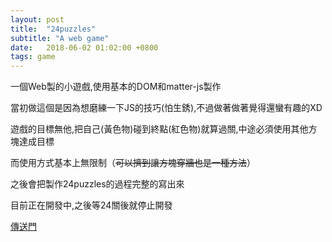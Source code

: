 ```yaml
---
layout: post
title:  "24puzzles"
subtitle: "A web game"
date:   2018-06-02 01:02:00 +0800
tags: game
---
```


一個Web製的小遊戲,使用基本的DOM和matter-js製作

當初做這個是因為想磨練一下JS的技巧(怕生銹),不過做著做著覺得還蠻有趣的XD

遊戲的目標無他,把自己(黃色物)碰到終點(紅色物)就算過關,中途必須使用其他方塊達成目標

而使用方式基本上無限制（~~可以擠到讓方塊穿牆也是一種方法~~）

之後會把製作24puzzles的過程完整的寫出來

目前正在開發中,之後等24關後就停止開發

[傳送門](https://darkborderman.github.io/24puzzles/)
